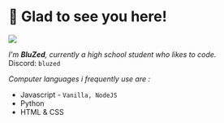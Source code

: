 # 👋 Glad to see you here!
![](https://komarev.com/ghpvc/?username=BluZed)

*I'm **BluZed**, currently a high school student who likes to code.*     
Discord: `bluzed`

*Computer languages i frequently use are :*
 - Javascript - `Vanilla, NodeJS`
 - Python 
 - HTML & CSS
